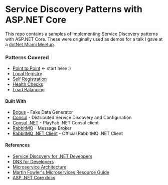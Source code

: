 # Service Discovery Patterns with ASP.NET Core

This repo contains a samples of implementing Service Discovery patterns with ASP.NET Core.
These were originally used as demos for a talk I gave at a [dotNet Miami Meetup](http://www.meetup.com/dotNetMiami/events/232614545/).

### Patterns Covered
- [Point to Point](point_to_point/README.MD) <- start here :)
- [Local Registry](local_registry/README.MD)
- [Self Registration](self_registration/README.MD)
- [Health Checks](health_checks/README.MD)
- [Load Balancing](load_balancing/README.MD)


#### Built With
- [Bogus](https://github.com/bchavez/Bogus) - Fake Data Generator
- [Consul](https://www.consul.io) - Distributed Service Discovery and Configuration
- [Consul .NET](https://github.com/PlayFab/consuldotnet/) - PlayFab .NET Consul client
- [RabbitMQ](http://www.rabbitmq.com/) - Message Broker
- [RabbitMQ .NET Client](https://github.com/rabbitmq/rabbitmq-dotnet-client) - Official RabbitMQ .NET Client

#### References
- [Service Discovery for .NET Deveopers](https://vimeo.com/155652026)
- [DNS for Developers](https://vimeo.com/171319744)
- [Microservice Architecture](http://microservices.io/)
- [Martin Fowler's Microservices Resource Guide](http://martinfowler.com/microservices/)
- [ASP .NET Core docs](https://docs.asp.net/en/latest/)